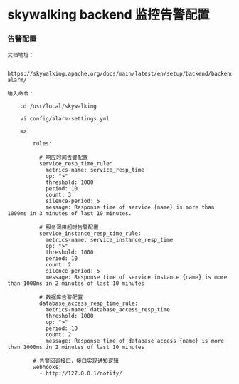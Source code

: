 
# skywalking backend 监控告警配置

### 告警配置

    文档地址：

        https://skywalking.apache.org/docs/main/latest/en/setup/backend/backend-alarm/

    输入命令：

        cd /usr/local/skywalking

        vi config/alarm-settings.yml

        =>

            rules:

              # 响应时间告警配置
              service_resp_time_rule:
                metrics-name: service_resp_time
                op: ">"
                threshold: 1000
                period: 10
                count: 3
                silence-period: 5
                message: Response time of service {name} is more than 1000ms in 3 minutes of last 10 minutes.

              # 服务调用超时告警配置
              service_instance_resp_time_rule:
                metrics-name: service_instance_resp_time
                op: ">"
                threshold: 1000
                period: 10
                count: 2
                silence-period: 5
                message: Response time of service instance {name} is more than 1000ms in 2 minutes of last 10 minutes

              # 数据库告警配置
              database_access_resp_time_rule:
                metrics-name: database_access_resp_time
                threshold: 1000
                op: ">"
                period: 10
                count: 2
                message: Response time of database access {name} is more than 1000ms in 2 minutes of last 10 minutes

            # 告警回调接口，接口实现通知逻辑
            webhooks:
              - http://127.0.0.1/notify/
